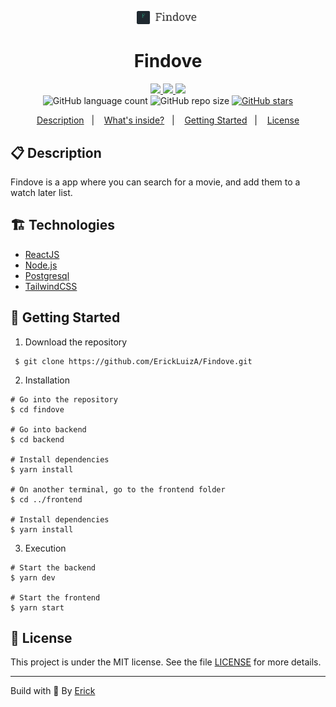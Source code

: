 <p align="center"> 
  <img alt="Findove icon" src="./frontend/src/assets/logo.png" width="100"/>
</p> 

<h1 align="center"> Findove </h1>

<p align="center">
  <a href="https://github.com/ErickLuizA/Findove/graphs/commit-activity" alt="Maintenance">
    <img src="https://img.shields.io/badge/Maintained%3F-yes-1EAE72.svg" />
  </a>

  <a href="https://findove.netlify.app/" alt="Findove website">
    <img src="https://img.shields.io/website-up-down-1EAE72-red/https/findove.netlify.app/" />
  </a>

  <a href="./LICENSE" alt="License: MIT">
    <img src="https://img.shields.io/badge/License-MIT-1EAE72.svg" />
  </a>

<br/>

<img alt="GitHub language count" src="https://img.shields.io/github/languages/count/ErickLuizA/Findove?color=blue">

<img alt="GitHub repo size" src="https://img.shields.io/github/repo-size/ErickLuizA/Findove">

<a href="https://github.com/ErickLuizA/Findove/stargazers">
  <img alt="GitHub stars" src="https://img.shields.io/github/stars/ErickLuizA/Findove?style=social">
</a>


<p align="center">
  <a href="#clipboard-description">Description</a>&nbsp;&nbsp;&nbsp;|&nbsp;&nbsp;&nbsp;
  <a href="#building_construction-technologies">What's inside?</a>&nbsp;&nbsp;&nbsp;|&nbsp;&nbsp;&nbsp;
  <a href="#rocket-getting-started">Getting Started</a>&nbsp;&nbsp;&nbsp;|&nbsp;&nbsp;&nbsp;
  <a href="#memo-license">License</a>
</p>


## :clipboard: Description
Findove is a app where you can search for a movie, and add them to a watch later list.



## :building_construction: Technologies
- [ReactJS](https://www.reactjs.org)
- [Node.js](https://www.nodejs.org)
- [Postgresql](https://www.postgresql.org)
- [TailwindCSS](https://tailwindcss.com)



## :rocket: Getting Started

1. Download the repository

```shell
 $ git clone https://github.com/ErickLuizA/Findove.git
```

2. Installation

``` shell
# Go into the repository
$ cd findove

# Go into backend
$ cd backend

# Install dependencies
$ yarn install

# On another terminal, go to the frontend folder
$ cd ../frontend

# Install dependencies
$ yarn install
```

3. Execution

```shell
# Start the backend
$ yarn dev

# Start the frontend
$ yarn start
```


## :memo: License

This project is under the MIT license. See the file [LICENSE](LICENSE) for more details.

---

Build with 💙 By [Erick](https://erickluiz.netlify.app/)